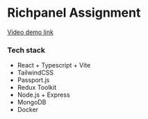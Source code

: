 # Richpanel Assignment

[Video demo link](https://jetsetgo-images.s3.ap-south-1.amazonaws.com/Screencast+from+23-02-24+08%3A00%3A02+PM+IST.webm)

### Tech stack

- React + Typescript + Vite
- TailwindCSS
- Passport.js
- Redux Toolkit
- Node.js + Express
- MongoDB
- Docker
